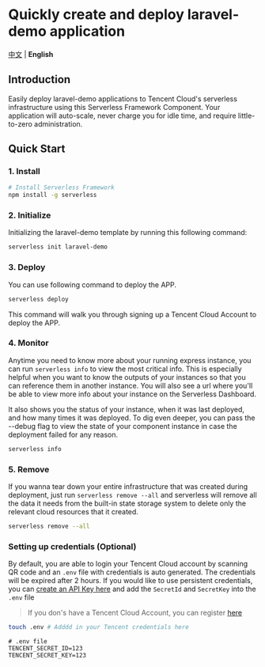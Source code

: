 # Quickly create and deploy laravel-demo application

[中文](./README.md) | **English**

## Introduction

Easily deploy laravel-demo applications to Tencent Cloud's serverless infrastructure using this Serverless Framework Component.
Your application will auto-scale, never charge you for idle time, and require little-to-zero administration.

## Quick Start

### 1. Install

```bash
# Install Serverless Framework
npm install -g serverless
```

### 2. Initialize

Initializing the laravel-demo template by running this following command:

```bash
serverless init laravel-demo
```

### 3. Deploy

You can use following command to deploy the APP.

```bash
serverless deploy
```

This command will walk you through signing up a Tencent Cloud Account to deploy the APP.

### 4. Monitor

Anytime you need to know more about your running express instance, you can run `serverless info` to view the most critical info. 
This is especially helpful when you want to know the outputs of your instances so that you can reference them in another instance. 
You will also see a url where you'll be able to view more info about your instance on the Serverless Dashboard.

It also shows you the status of your instance, when it was last deployed, and how many times it was deployed. 
To dig even deeper, you can pass the --debug flag to view the state of your component instance in case the deployment failed for any reason.

```bash
serverless info
```

### 5. Remove

If you wanna tear down your entire infrastructure that was created during deployment, 
just run `serverless remove --all` and serverless will remove all the data it needs from the built-in state storage system to delete only the relevant cloud resources that it created.

```bash
serverless remove --all
```

### Setting up credentials (Optional)

By default, you are able to login your Tencent Cloud account by scanning QR code and an `.env` file with credentials is auto generated.
The credentials will be expired after 2 hours.
If you would like to use persistent credentials, 
you can [create an API Key here](https://console.cloud.tencent.com/cam/capi) and add the `SecretId` and `SecretKey` into the `.env` file

> If you don's have a Tencent Cloud Account, you can register [here](https://cloud.tencent.com/register)

```bash
touch .env # Adddd in your Tencent credentials here
```


```
# .env file
TENCENT_SECRET_ID=123
TENCENT_SECRET_KEY=123
```
